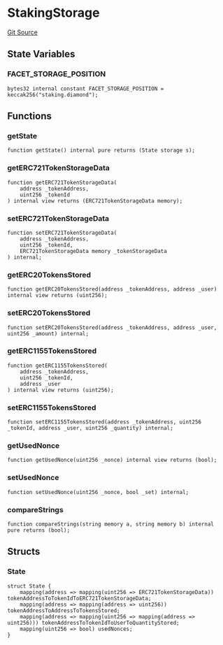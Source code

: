 # StakingStorage
[Git Source](https://github.com/TreasureProject/spellcaster-facets/blob/35a5f7a33e5c726475104b88b7e2a468bb5aa2b7/src/libraries/StakingStorage.sol)


## State Variables
### FACET_STORAGE_POSITION

```solidity
bytes32 internal constant FACET_STORAGE_POSITION = keccak256("staking.diamond");
```


## Functions
### getState


```solidity
function getState() internal pure returns (State storage s);
```

### getERC721TokenStorageData


```solidity
function getERC721TokenStorageData(
    address _tokenAddress,
    uint256 _tokenId
) internal view returns (ERC721TokenStorageData memory);
```

### setERC721TokenStorageData


```solidity
function setERC721TokenStorageData(
    address _tokenAddress,
    uint256 _tokenId,
    ERC721TokenStorageData memory _tokenStorageData
) internal;
```

### getERC20TokensStored


```solidity
function getERC20TokensStored(address _tokenAddress, address _user) internal view returns (uint256);
```

### setERC20TokensStored


```solidity
function setERC20TokensStored(address _tokenAddress, address _user, uint256 _amount) internal;
```

### getERC1155TokensStored


```solidity
function getERC1155TokensStored(
    address _tokenAddress,
    uint256 _tokenId,
    address _user
) internal view returns (uint256);
```

### setERC1155TokensStored


```solidity
function setERC1155TokensStored(address _tokenAddress, uint256 _tokenId, address _user, uint256 _quantity) internal;
```

### getUsedNonce


```solidity
function getUsedNonce(uint256 _nonce) internal view returns (bool);
```

### setUsedNonce


```solidity
function setUsedNonce(uint256 _nonce, bool _set) internal;
```

### compareStrings


```solidity
function compareStrings(string memory a, string memory b) internal pure returns (bool);
```

## Structs
### State

```solidity
struct State {
    mapping(address => mapping(uint256 => ERC721TokenStorageData)) tokenAddressToTokenIdToERC721TokenStorageData;
    mapping(address => mapping(address => uint256)) tokenAddressToAddressToTokensStored;
    mapping(address => mapping(uint256 => mapping(address => uint256))) tokenAddressToTokenIdToUserToQuantityStored;
    mapping(uint256 => bool) usedNonces;
}
```

